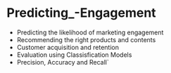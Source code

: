 # Predicting_-Engagement
- Predicting the likelihood of marketing engagement
- Recommending the right products and contents
- Customer acquisition and retention
- Evaluation using Classisfication Models
- Precision, Accuracy and Recall`
